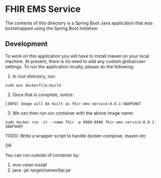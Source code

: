 # FHIR EMS Service
The contents of this directory is a Spring Boot Java application that was bootstrapped using the Spring Boot Initializer.

## Development
To work on this application you will have to install maven on your local machine. At present, there is no need to add any custom global/user settings. To run the application locally, please do the following: 

1. In root directory, run: 

```
sudo mvn dockerfile:build
```

2. Once that is complete, notice: 

```
[INFO] Image will be built as fhir-ems-service:0.0.1-SNAPSHOT
```

3. We can then run our container with the above image name: 

```
sudo docker run -it --name fhir -p 8080:8080 fhir-ems-service:0.0.1-SNAPSHOT 
```

TODO: Write a wrapper script to handle docker-compose, maven etc



OR

You can run outside of container by: 

1. mvn clean install
2. java -jar target/nameofjar.jar
